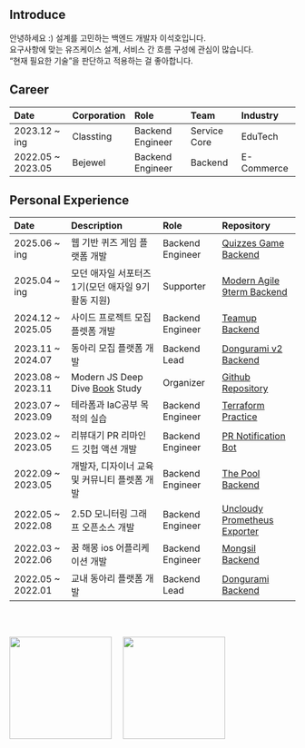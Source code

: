 ## Introduce

안녕하세요 :)
설계를 고민하는 백엔드 개발자 이석호입니다.  
요구사항에 맞는 유즈케이스 설계, 서비스 간 흐름 구성에 관심이 많습니다.  
“현재 필요한 기술”을 판단하고 적용하는 걸 좋아합니다.

## Career

| Date              | Corporation | Role             | Team         | Industry   |
| :---------------- | :---------- | :--------------- | :----------- | :--------- |
| 2023.12 ~ ing     | Classting   | Backend Engineer | Service Core | EduTech    |
| 2022.05 ~ 2023.05 | Bejewel     | Backend Engineer | Backend      | E-Commerce |

## Personal Experience

| Date              | Description                                                                 | Role             | Repository                                                                                      |
| :---------------- | :-------------------------------------------------------------------------- | :--------------- | :---------------------------------------------------------------------------------------------- |
| 2025.06 ~ ing     | 웹 기반 퀴즈 게임 플랫폼 개발                                               | Backend Engineer | [Quizzes Game Backend](https://github.com/modern-agile-team/quizz-game-io-backend)              |
| 2025.04 ~ ing     | 모던 애자일 서포터즈1기(모던 애자일 9기 활동 지원)                          | Supporter        | [Modern Agile 9term Backend](https://github.com/modern-agile-team/9term-main-back)              |
| 2024.12 ~ 2025.05 | 사이드 프로젝트 모집 플렛폼 개발                                            | Backend Engineer | [Teamup Backend](https://github.com/rrgks6221/teamup-backend)                                   |
| 2023.11 ~ 2024.07 | 동아리 모집 플랫폼 개발                                                     | Backend Lead     | [Dongurami v2 Backend](https://github.com/modern-agile-team/dongurami-server-v2)                |
| 2023.08 ~ 2023.11 | Modern JS Deep Dive [Book](https://m.yes24.com/Goods/Detail/92742567) Study | Organizer        | [Github Repository](https://github.com/rrgks6221/js-deep-dive-study)                            |
| 2023.07 ~ 2023.09 | 테라폼과 IaC공부 목적의 실습                                                | Backend Engineer | [Terraform Practice](https://github.com/rrgks6221/terraform-practice)                           |
| 2023.02 ~ 2023.05 | 리뷰대기 PR 리마인드 깃헙 액션 개발                                         | Backend Engineer | [PR Notification Bot](https://github.com/rrgks6221/pr-notification-bot)                         |
| 2022.09 ~ 2023.05 | 개발자, 디자이너 교육 및 커뮤니티 플렛폼 개발                               | Backend Engineer | [The Pool Backend](https://github.com/the-pool/the-pool-api)                                    |
| 2022.05 ~ 2022.08 | 2.5D 모니터링 그래프 오픈소스 개발                                          | Backend Engineer | [Uncloudy Prometheus Exporter](https://github.com/team-grass-farm/uncloudy-prometheus-exporter) |
| 2022.03 ~ 2022.06 | 꿈 해몽 ios 어플리케이션 개발                                               | Backend Engineer | [Mongsil Backend](https://github.com/depromeet/Mongsil-Server)                                  |
| 2022.05 ~ 2022.01 | 교내 동아리 플랫폼 개발                                                     | Backend Lead     | [Dongurami Backend](https://github.com/modern-agile-team/dongurami-server)                      |

<br>

##

<div style="display: flex">

  <img style="object-fit:cover; margin-right:20px"  height="180px" src="https://github-readme-stats.vercel.app/api/top-langs/?username=rrgks6221&layout=compact&theme=github_dark&hide=CSS,HTML,EJS" />
  <img style="object-fit:cover"  height="180px" src="https://github-readme-stats.vercel.app/api?username=rrgks6221&show_icons=true&theme=github_dark" />

</div>

